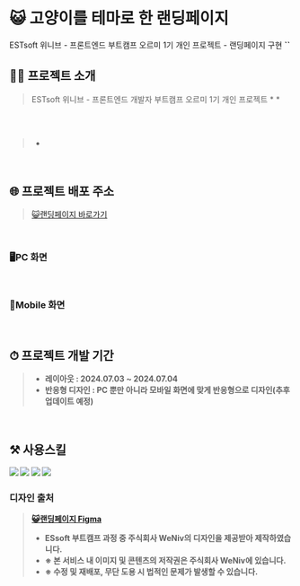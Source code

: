 # 😺 고양이를 테마로 한 랜딩페이지
ESTsoft 위니브 - 프론트엔드 부트캠프 오르미 1기 개인 프로젝트 - 랜딩페이지 구현
**``**
<br />


## 👩‍💻 프로젝트 소개
> ESTsoft 위니브 - 프론트엔드 개발자 부트캠프 오르미 1기 개인 프로젝트
> * 
> * 
<br />


## 
> 
> * 
<br />


## 🌐 프로젝트 배포 주소
<!-- [표시할 내용] (링크) -->
> [😺랜딩페이지 바로가기](https://yeon-seong.github.io/rending-pages/index.html)
<br />


### <b>🖥PC 화면</b>
<!--
<img src="https://github.com/page1597/the-10000-hour-rule/assets/62283847/bd5a70de-33bb-463c-ac0f-6badf45ec354" width="800" alt="데스크톱 메인 페이지" />
-->
<br />


### <b>📱Mobile 화면<b>
<!--
<img src="https://github.com/page1597/the-10000-hour-rule/assets/62283847/9c47b0c8-b4aa-4aba-9dd4-a543aa30adfb" width="360" alt="모바일 메인 페이지" />
<img width="300" alt="모바일 모달창" src="https://github.com/page1597/the-10000-hour-rule/assets/62283847/a27491f7-f57a-497b-a215-9bf0a97d36ec">
-->
<br />


## ⏱ 프로젝트 개발 기간
> * 레이아웃 : 2024.07.03 ~ 2024.07.04
> * 반응형 디자인 : PC 뿐만 아니라 모바일 화면에 맞게 반응형으로 디자인(추후 업데이트 예정)
<br />


## ⚒️ 사용스킬
<img src="https://img.shields.io/badge/HTML5-E34F26?style=for-the-badge&logo=html5&logoColor=white"/>
<img src="https://img.shields.io/badge/CSS3-1572B6?style=for-the-badge&logo=CSS3&logoColor=white">
<img src="https://img.shields.io/badge/JavaScript-F7DF1E?style=for-the-badge&logo=JavaScript&logoColor=white"/>
<img src="https://img.shields.io/badge/GitHub-100000?style=for-the-badge&logo=github&logoColor=white"/>
<br />


### 디자인 출처
> [😺랜딩페이지 Figma](https://www.figma.com/design/9VhAObwi2EXeLe4Ugkcb2e/EST_%EC%98%A4%EB%A5%B4%EB%AF%B8(FE)?node-id=49-1791&t=8dbdZLd3CjaeUlyO-0)
> * ESsoft 부트캠프 과정 중 주식회사 WeNiv의 디자인을 제공받아 제작하였습니다.
> * ※ 본 서비스 내 이미지 및 콘텐츠의 저작권은 주식회사 WeNiv에 있습니다.
> * ※ 수정 및 재배포, 무단 도용 시 법적인 문제가 발생할 수 있습니다.
